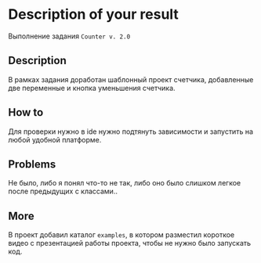 # Description of your result

Выполнение задания ```Counter v. 2.0```

## Description

В рамках задания доработан шаблонный проект счетчика, добавленные две переменные и кнопка уменьшения счетчика.

## How to

Для проверки нужно в ide нужно подтянуть зависимости и запустить на любой удобной платформе.

## Problems

Не было, либо я понял что-то не так, либо оно было слишком легкое после предыдущих с классами..

## More

В проект добавил каталог ```examples```, в котором разместил короткое видео с презентацией работы проекта, чтобы не
нужно было запускать код.
